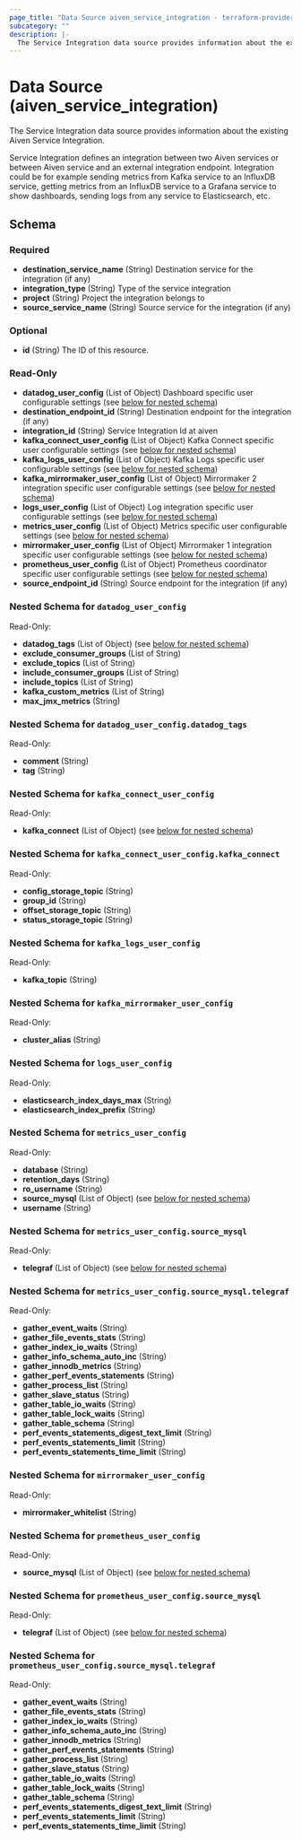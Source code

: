 ```yaml
---
page_title: "Data Source aiven_service_integration - terraform-provider-aiven"
subcategory: ""
description: |-
  The Service Integration data source provides information about the existing Aiven Service Integration.
---
```

# Data Source (aiven_service_integration)
The Service Integration data source provides information about the existing Aiven Service Integration.

Service Integration defines an integration between two Aiven services or between Aiven service and an external integration endpoint. Integration could be for example sending metrics from Kafka service to an InfluxDB service, getting metrics from an InfluxDB service to a Grafana service to show dashboards, sending logs from any service to Elasticsearch, etc.


<!-- schema generated by tfplugindocs -->
## Schema

### Required

- **destination_service_name** (String) Destination service for the integration (if any)
- **integration_type** (String) Type of the service integration
- **project** (String) Project the integration belongs to
- **source_service_name** (String) Source service for the integration (if any)

### Optional

- **id** (String) The ID of this resource.

### Read-Only

- **datadog_user_config** (List of Object) Dashboard specific user configurable settings (see [below for nested schema](#nestedatt--datadog_user_config))
- **destination_endpoint_id** (String) Destination endpoint for the integration (if any)
- **integration_id** (String) Service Integration Id at aiven
- **kafka_connect_user_config** (List of Object) Kafka Connect specific user configurable settings (see [below for nested schema](#nestedatt--kafka_connect_user_config))
- **kafka_logs_user_config** (List of Object) Kafka Logs specific user configurable settings (see [below for nested schema](#nestedatt--kafka_logs_user_config))
- **kafka_mirrormaker_user_config** (List of Object) Mirrormaker 2 integration specific user configurable settings (see [below for nested schema](#nestedatt--kafka_mirrormaker_user_config))
- **logs_user_config** (List of Object) Log integration specific user configurable settings (see [below for nested schema](#nestedatt--logs_user_config))
- **metrics_user_config** (List of Object) Metrics specific user configurable settings (see [below for nested schema](#nestedatt--metrics_user_config))
- **mirrormaker_user_config** (List of Object) Mirrormaker 1 integration specific user configurable settings (see [below for nested schema](#nestedatt--mirrormaker_user_config))
- **prometheus_user_config** (List of Object) Prometheus coordinator specific user configurable settings (see [below for nested schema](#nestedatt--prometheus_user_config))
- **source_endpoint_id** (String) Source endpoint for the integration (if any)

<a id="nestedatt--datadog_user_config"></a>
### Nested Schema for `datadog_user_config`

Read-Only:

- **datadog_tags** (List of Object) (see [below for nested schema](#nestedobjatt--datadog_user_config--datadog_tags))
- **exclude_consumer_groups** (List of String)
- **exclude_topics** (List of String)
- **include_consumer_groups** (List of String)
- **include_topics** (List of String)
- **kafka_custom_metrics** (List of String)
- **max_jmx_metrics** (String)

<a id="nestedobjatt--datadog_user_config--datadog_tags"></a>
### Nested Schema for `datadog_user_config.datadog_tags`

Read-Only:

- **comment** (String)
- **tag** (String)



<a id="nestedatt--kafka_connect_user_config"></a>
### Nested Schema for `kafka_connect_user_config`

Read-Only:

- **kafka_connect** (List of Object) (see [below for nested schema](#nestedobjatt--kafka_connect_user_config--kafka_connect))

<a id="nestedobjatt--kafka_connect_user_config--kafka_connect"></a>
### Nested Schema for `kafka_connect_user_config.kafka_connect`

Read-Only:

- **config_storage_topic** (String)
- **group_id** (String)
- **offset_storage_topic** (String)
- **status_storage_topic** (String)



<a id="nestedatt--kafka_logs_user_config"></a>
### Nested Schema for `kafka_logs_user_config`

Read-Only:

- **kafka_topic** (String)


<a id="nestedatt--kafka_mirrormaker_user_config"></a>
### Nested Schema for `kafka_mirrormaker_user_config`

Read-Only:

- **cluster_alias** (String)


<a id="nestedatt--logs_user_config"></a>
### Nested Schema for `logs_user_config`

Read-Only:

- **elasticsearch_index_days_max** (String)
- **elasticsearch_index_prefix** (String)


<a id="nestedatt--metrics_user_config"></a>
### Nested Schema for `metrics_user_config`

Read-Only:

- **database** (String)
- **retention_days** (String)
- **ro_username** (String)
- **source_mysql** (List of Object) (see [below for nested schema](#nestedobjatt--metrics_user_config--source_mysql))
- **username** (String)

<a id="nestedobjatt--metrics_user_config--source_mysql"></a>
### Nested Schema for `metrics_user_config.source_mysql`

Read-Only:

- **telegraf** (List of Object) (see [below for nested schema](#nestedobjatt--metrics_user_config--source_mysql--telegraf))

<a id="nestedobjatt--metrics_user_config--source_mysql--telegraf"></a>
### Nested Schema for `metrics_user_config.source_mysql.telegraf`

Read-Only:

- **gather_event_waits** (String)
- **gather_file_events_stats** (String)
- **gather_index_io_waits** (String)
- **gather_info_schema_auto_inc** (String)
- **gather_innodb_metrics** (String)
- **gather_perf_events_statements** (String)
- **gather_process_list** (String)
- **gather_slave_status** (String)
- **gather_table_io_waits** (String)
- **gather_table_lock_waits** (String)
- **gather_table_schema** (String)
- **perf_events_statements_digest_text_limit** (String)
- **perf_events_statements_limit** (String)
- **perf_events_statements_time_limit** (String)




<a id="nestedatt--mirrormaker_user_config"></a>
### Nested Schema for `mirrormaker_user_config`

Read-Only:

- **mirrormaker_whitelist** (String)


<a id="nestedatt--prometheus_user_config"></a>
### Nested Schema for `prometheus_user_config`

Read-Only:

- **source_mysql** (List of Object) (see [below for nested schema](#nestedobjatt--prometheus_user_config--source_mysql))

<a id="nestedobjatt--prometheus_user_config--source_mysql"></a>
### Nested Schema for `prometheus_user_config.source_mysql`

Read-Only:

- **telegraf** (List of Object) (see [below for nested schema](#nestedobjatt--prometheus_user_config--source_mysql--telegraf))

<a id="nestedobjatt--prometheus_user_config--source_mysql--telegraf"></a>
### Nested Schema for `prometheus_user_config.source_mysql.telegraf`

Read-Only:

- **gather_event_waits** (String)
- **gather_file_events_stats** (String)
- **gather_index_io_waits** (String)
- **gather_info_schema_auto_inc** (String)
- **gather_innodb_metrics** (String)
- **gather_perf_events_statements** (String)
- **gather_process_list** (String)
- **gather_slave_status** (String)
- **gather_table_io_waits** (String)
- **gather_table_lock_waits** (String)
- **gather_table_schema** (String)
- **perf_events_statements_digest_text_limit** (String)
- **perf_events_statements_limit** (String)
- **perf_events_statements_time_limit** (String)

